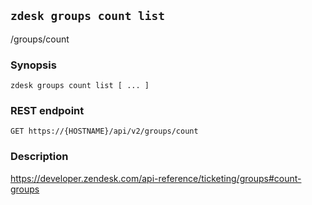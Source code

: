 ## `zdesk groups count list`

/groups/count

### Synopsis

    zdesk groups count list [ ... ]

### REST endpoint

    GET https://{HOSTNAME}/api/v2/groups/count

### Description

https://developer.zendesk.com/api-reference/ticketing/groups#count-groups

